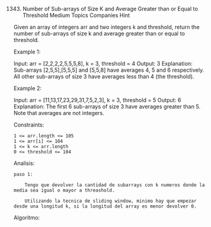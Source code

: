 1343. Number of Sub-arrays of Size K and Average Greater than or Equal to Threshold
Medium
Topics
Companies
Hint

Given an array of integers arr and two integers k and threshold, return the number of sub-arrays of size k and average greater than or equal to threshold.

 

Example 1:

Input: arr = [2,2,2,2,5,5,5,8], k = 3, threshold = 4
Output: 3
Explanation: Sub-arrays [2,5,5],[5,5,5] and [5,5,8] have averages 4, 5 and 6 respectively. All other sub-arrays of size 3 have averages less than 4 (the threshold).

Example 2:

Input: arr = [11,13,17,23,29,31,7,5,2,3], k = 3, threshold = 5
Output: 6
Explanation: The first 6 sub-arrays of size 3 have averages greater than 5. Note that averages are not integers.

 

Constraints:

    1 <= arr.length <= 105
    1 <= arr[i] <= 104
    1 <= k <= arr.length
    0 <= threshold <= 104

Analisis:

    paso 1:

        Tengo que devolver la cantidad de subarrays con k numeros donde la media sea igual o mayor a threashold.

        Utilizando la tecnica de sliding window, minimo hay que empezar desde una longitud k, si la longitud del array es menor devolver 0. 

Algoritmo: